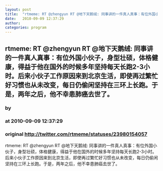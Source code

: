 ```yaml
---
layout: post
title:  "rtmeme: RT @zhengyun RT @地下天鹅绒: 同事讲的一件真人真事：有位外国小伙子，身型壮硕，体格健康，得益于他在国外的时候多年坚持每天长跑2-3小时。后来小伙子工作原因来到北京生活，即使再过繁忙好习惯也从未改变，每日仍偷闲坚持在三环上长跑。于是，两年之后，他不幸患肺癌去世了。"
date:   2010-09-09 12:37:29
author: 
categories: program
---
```


## rtmeme: RT @zhengyun RT @地下天鹅绒: 同事讲的一件真人真事：有位外国小伙子，身型壮硕，体格健康，得益于他在国外的时候多年坚持每天长跑2-3小时。后来小伙子工作原因来到北京生活，即使再过繁忙好习惯也从未改变，每日仍偷闲坚持在三环上长跑。于是，两年之后，他不幸患肺癌去世了。
### by 
### at 2010-09-09 12:37:29
### original <http://twitter.com/rtmeme/statuses/23980154057>

rtmeme: RT @zhengyun RT @地下天鹅绒: 同事讲的一件真人真事：有位外国小伙子，身型壮硕，体格健康，得益于他在国外的时候多年坚持每天长跑2-3小时。后来小伙子工作原因来到北京生活，即使再过繁忙好习惯也从未改变，每日仍偷闲坚持在三环上长跑。于是，两年之后，他不幸患肺癌去世了。